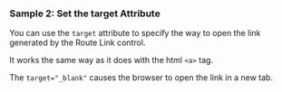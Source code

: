 ### Sample 2: Set the target Attribute

You can use the `target` attribute to specify the way to open the link generated by the Route Link control.

It works the same way as it does with the html `<a>` tag.

The `target="_blank"` causes the browser to open the link in a new tab.